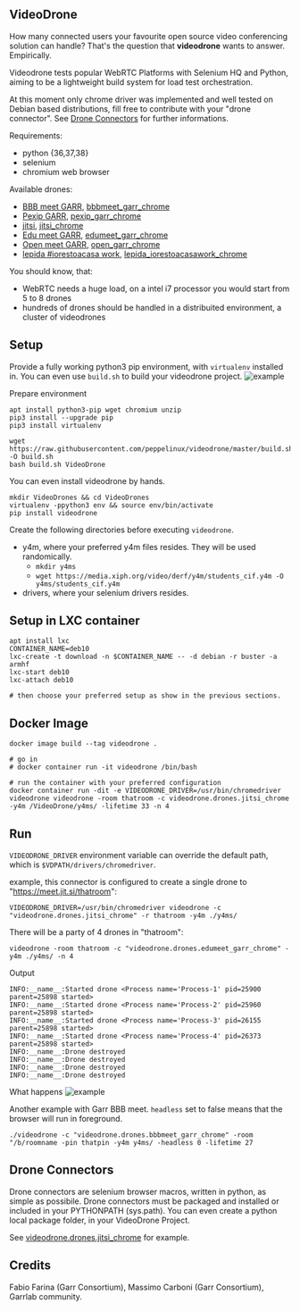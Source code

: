 VideoDrone
----------

How many connected users your favourite open source video conferencing solution can handle?
That's the question that __videodrone__ wants to answer. Empirically.

Videodrone tests popular WebRTC Platforms with Selenium HQ and Python, aiming 
to be a lightweight build system for load test orchestration.

At this moment only chrome driver was implemented and well tested on Debian based distributions, 
fill free to contribute with your "drone connector". See [Drone Connectors](#drone-connectors) for further informations.

Requirements:
- python {36,37,38}
- selenium
- chromium web browser

Available drones:
- [BBB meet GARR](https://blue.meet.garr.it), [bbbmeet_garr_chrome](src/videodrone/drones/bbbmeet_garr_chrome.py)
- [Pexip GARR](), [pexip_garr_chrome](src/videodrone/drones/pexip_garr_chrome.py)
- [jitsi](https://meet.jit.si/), [jitsi_chrome](src/videodrone/drones/jitsi_chrome.py)
- [Edu meet GARR](https://edu.meet.garr.it/), [edumeet_garr_chrome](src/videodrone/drones/edumeet_garr_chrome.py)
- [Open meet GARR](https://open.meet.garr.it/), [open_garr_chrome](src/videodrone/drones/open_garr_chrome.py)
- [lepida #iorestoacasa work](https://lepida1.iorestoacasa.work), [lepida_iorestoacasawork_chrome](src/videodrone/drones/lepida_iorestoacasawork_chrome.py)

You should know, that:
- WebRTC needs a huge load, on a intel i7 processor you would start from 5 to 8 drones
- hundreds of drones should be handled in a distribuited environment, a cluster of videodrones

Setup
-----

Provide a fully working python3 pip environment, with `virtualenv` installed in.
You can even use `build.sh` to build your videodrone project.
![example](gallery/videodrone_autobuild.3-min.gif)


Prepare environment
````
apt install python3-pip wget chromium unzip
pip3 install --upgrade pip
pip3 install virtualenv

wget https://raw.githubusercontent.com/peppelinux/videodrone/master/build.sh -O build.sh
bash build.sh VideoDrone
````

You can even install videodrone by hands.

````
mkdir VideoDrones && cd VideoDrones
virtualenv -ppython3 env && source env/bin/activate
pip install videodrone
````

Create the following directories before executing `videodrone`.

- y4m, where your preferred y4m files resides. They will be used randomically.
  - `mkdir y4ms`
  - `wget https://media.xiph.org/video/derf/y4m/students_cif.y4m -O y4ms/students_cif.y4m`
- drivers, where your selenium drivers resides.


Setup in LXC container
----------------------

````
apt install lxc
CONTAINER_NAME=deb10
lxc-create -t download -n $CONTAINER_NAME -- -d debian -r buster -a armhf
lxc-start deb10
lxc-attach deb10

# then choose your preferred setup as show in the previous sections.
````

Docker Image
------------

````
docker image build --tag videodrone .

# go in
# docker container run -it videodrone /bin/bash

# run the container with your preferred configuration
docker container run -dit -e VIDEODRONE_DRIVER=/usr/bin/chromedriver videodrone videodrone -room thatroom -c videodrone.drones.jitsi_chrome -y4m /VideoDrone/y4ms/ -lifetime 33 -n 4
````

Run
---

`VIDEODRONE_DRIVER` environment variable can override the default path, which is `$VDPATH/drivers/chromedriver`.

example, this connector is configured to create a single drone to "https://meet.jit.si/thatroom":
````
VIDEODRONE_DRIVER=/usr/bin/chromedriver videodrone -c "videodrone.drones.jitsi_chrome" -r thatroom -y4m ./y4ms/
````

There will be a party of 4 drones in "thatroom":
````
videodrone -room thatroom -c "videodrone.drones.edumeet_garr_chrome" -y4m ./y4ms/ -n 4
````

Output
````
INFO:__name__:Started drone <Process name='Process-1' pid=25900 parent=25898 started>
INFO:__name__:Started drone <Process name='Process-2' pid=25960 parent=25898 started>
INFO:__name__:Started drone <Process name='Process-3' pid=26155 parent=25898 started>
INFO:__name__:Started drone <Process name='Process-4' pid=26373 parent=25898 started>
INFO:__name__:Drone destroyed
INFO:__name__:Drone destroyed
INFO:__name__:Drone destroyed
INFO:__name__:Drone destroyed
````

What happens
![example](gallery/1.png)

Another example with Garr BBB meet. `headless` set to false means that the browser will run in foreground.

````
./videodrone -c "videodrone.drones.bbbmeet_garr_chrome" -room "/b/roomname -pin thatpin -y4m y4ms/ -headless 0 -lifetime 27
````


Drone Connectors
----------------

Drone connectors are selenium browser macros, written in python, as simple as possibile.
Drone connectors must be packaged and installed or included 
in your PYTHONPATH (sys.path). You can even create 
a python local package folder, in your VideoDrone Project.

See [videodrone.drones.jitsi_chrome](src/videodrone/drones/jitsi_chrome.py) for example.


Credits
-------

Fabio Farina (Garr Consortium), Massimo Carboni (Garr Consortium), Garrlab community.
